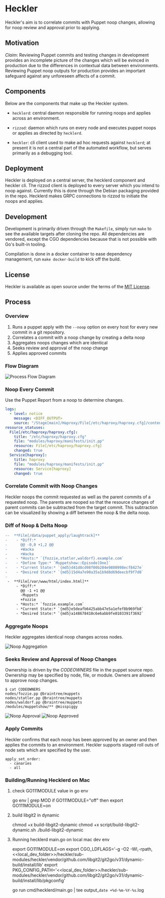 # Heckler

Heckler's aim is to correlate commits with Puppet noop changes, allowing
for noop review and approval prior to applying.

## Motivation

*Claim*: Reviewing Puppet commits and testing changes in development
provides an incomplete picture of the changes which will be evinced in
production due to the differences in contextual data between
environments. Reviewing Puppet noop outputs for production provides an
important safeguard against any unforeseen affects of a commit.

## Components

Below are the components that make up the Heckler system.

  - `hecklerd`: central daemon responsible for running noops and applies
    across an environment.

  - `rizzod`: daemon which runs on every node and executes puppet noops
    or applies as directed by `hecklerd`.

  - `heckler`: cli client used to make ad hoc requests against
    `hecklerd`; at present it is not a central part of the automated
    workflow, but serves primarily as a debugging tool.

## Deployment

Heckler is deployed on a central server, the hecklerd component and
heckler cli. The rizzod client is deployed to every server which you
intend to noop against. Currently this is done through the Debian
packaging provided in the repo. Hecklerd makes GRPC connections to
rizzod to initiate the noops and applies.

## Development

Development is primarily driven through the `Makefile`, simply run
`make` to see the available targets after cloning the repo. All
dependencies are vendored, except the CGO dependencies because that is
not possible with Go's built-in tooling.

Compilation is done in a docker container to ease dependency management,
run `make docker-build` to kick off the build.

## License

Heckler is available as open source under the terms of the [MIT
License](http://opensource.org/licenses/MIT).

## Process

### Overview

1.  Runs a puppet apply with the `--noop` option on every host for every
    new commit in a git repository.
2.  Correlates a commit with a noop change by creating a delta noop
3.  Aggregates noops changes which are identical
4.  Seeks review and approval of the noop change
5.  Applies approved commits

### Flow Diagram

![Process Flow Diagram](./images/heckler_noop_flow_diagram.svg)

### Noop Every Commit

Use the Puppet Report from a noop to determine changes.

```yml
logs:
  - level: notice
    message: <DIFF_OUTPUT>
    source: "/Stage[main]/Haproxy/File[/etc/haproxy/haproxy.cfg]/content"
resource_statuses:
  File[/etc/haproxy/haproxy.cfg]:
    title: "/etc/haproxy/haproxy.cfg"
    file: "modules/haproxy/manifests/init.pp"
    resource: File[/etc/haproxy/haproxy.cfg]
    changed: true
  Service[haproxy]:
    title: haproxy
    file: "modules/haproxy/manifests/init.pp"
    resource: Service[haproxy]
    changed: true
```

### Correlate Commit with Noop Changes

Heckler noops the commit requested as well as the parent commits of a
requested noop. The parents are nooped so that the resource changes of
parent commits can be subtracted from the target commit. This
subtraction can be visualized by showing a diff between the noop & the
delta noop.

### Diff of Noop & Delta Noop

``` diff
--  **File[/data/puppet_apply/laughtrack]**
-    - *Diff:*
-      @@ -0,0 +1,2 @@
-      +Wacka
-      +Wacka
-    - *Hosts:* `{fozzie,statler,waldorf}.example.com`
-    - *Define Type:* `Muppetshow::Episode[One]`
-    - *Current State:* `{md5}d41d8cd98f00b204e9800998ecf8427e`
-    - *Desired State:* `{md5}15d4a7e90a35a1b9d8d69deecbf9f7d0`
-
 -  **File[/var/www/html/index.html]**
     - *Diff:*
       @@ -1 +1 @@
       -Muppets
       +Fozzie
     - *Hosts:* `fozzie.example.com`
     - *Current State:* `{md5}e5deafb6425abb47e5a1efef8b969fb8`
     - *Desired State:* `{md5}a148678410c6e6abb9fe0103391f3692`
```

### Aggregate Noops

Heckler aggregates identical noop changes across nodes.

![Noop Aggregation](./images/noop_aggregation.png)

### Seeks Review and Approval of Noop Changes

Ownership is driven by the *CODEOWNERS* file in the puppet source repo.
Ownership may be specified by node, file, or module. Owners are allowed
to approve noop changes.

``` shell
$ cat CODEOWNERS
nodes/fozzie.pp @braintree/muppets
nodes/statler.pp @braintree/muppets
nodes/waldorf.pp @braintree/muppets
/modules/muppetshow/** @misspiggy
```

![Noop Approval](./images/noop_approval.png) ![Noop
Approved](./images/noop_approved.png)

### Apply Commits

Heckler confirms that each noop has been approved by an owner and then
applies the commits to an environment. Heckler supports staged roll outs
of node sets which are specified by the user.

    apply_set_order:
      - canaries
      - all

### Building/Running Hecklerd on Mac
1. check GO111MODULE value in go env

	go env | grep MOD
	if GO111MODULE="off" then export GO111MODULE=on

2. build libgit2 in dynamic

	chmod +x build-libgit2-dynamic
	chmod +x script/build-libgit2-dynamic.sh
	./build-libgit2-dynamic

3. Running hecklerd main.go on local mac dev env

	export GO111MODULE=on
	export CGO_LDFLAGS='-g -O2 -Wl,-rpath,<<local_dev_folder>>/heckler/sub-modules/heckler/vendor/github.com/libgit2/git2go/v31/dynamic-build/install/lib'
	export PKG_CONFIG_PATH='<<local_dev_folder>>/heckler/sub-modules/heckler/vendor/github.com/libgit2/git2go/v31/dynamic-build/install/lib/pkgconfig'

	go run cmd/hecklerd/main.go  | tee output_`date +%d-%m-%Y-%s`.log
